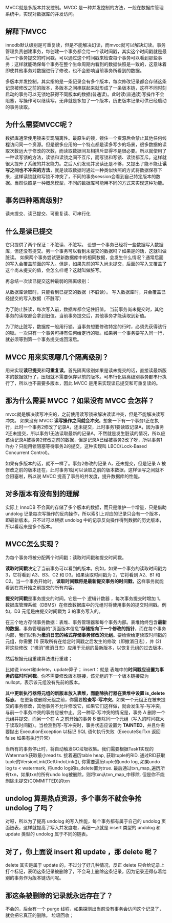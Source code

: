 MVCC就是多版本并发控制。MVCC 是一种并发控制的方法，一般在数据库管理系统中，实现对数据库的并发访问。

## 解释下MVCC

innodb默认级别是可重复读，但是不能解决幻读，而mvcc就可以解决幻读。事务管理负责创建事务，每创建一个事务都会给一个读时间戳，其实这个时间戳就是最后一个事务提交的时间戳，可以通过这个时间戳来检查每个事务可以看到那些事务；这样就能确保每个事务在整个生命周期内看到的数据快照是一致的，这意味着即使其他事务对数据进行了修改，也不会影响当前事务所看到的数据。



多版本并发控制，其实指的是一条记录会有多个版本，每次修改记录都会存储这条记录被修改之前的版本，多版本之间串联起来就形成了一条版本链，这样不同时刻启动的事务可以无锁地获得不同版本的数据(普通读)。此时读(普通读)写操作不会阻塞，写操作可以继续写，无非就是多加了一个版本，历史版本记录可供已经启动的事务读取。




## 为什么需要MVCC呢？

数据库通常使用锁来实现隔离性。最原生的锁，锁住一个资源后会禁止其他任何线程访问同一个资源。但是很多应用的一个特点都是读多写少的场景，很多数据的读取次数远大于修改的次数，而读取数据间互相排斥显得不是很必要。所以就使用了一种读写锁的方法，读锁和读锁之间不互斥，而写锁和写锁、读锁都互斥。这样就很大提升了系统的并发能力。之后人们发现并发读还是不够，又提出了能不能让**读写之间也不冲突的方法**，就是读取数据时通过一种类似快照的方式将数据保存下来，这样读锁就和写锁不冲突了，不同的事务session会看到自己特定版本的数据。当然快照是一种概念模型，不同的数据库可能用不同的方式来实现这种功能。

## 事务四种隔离级别?
读未提交、读已提交、可重复读、可串行化

## 什么是读已提交
它只提供了两个保证：不脏读、不脏写。
设想一个事务已经将一些数据写入数据库，但还没有提交。另一个事务可以看到未提交的数据吗？如果是的话，这就叫做脏读。
如果两个事务尝试更新数据库中的相同数据，会发生什么情况？通常后面的写入会覆盖前面的写入。但是，如果先前的写入尚未提交，后面的写入又覆盖了这个尚未提交的值，会怎么样呢？这就叫做脏写。

再总结一次读已提交这种最弱的隔离级别：

从数据库读取时，只能看到已提交的数据（不脏读）。
写入数据库时，只会覆盖已经提交的写入数据（不脏写）

为了防止脏读，每次写入前，数据库都会记住旧值。 当前事务尚未提交时，其他事务的读取都会拿到旧值。当前事务提交后，其他事务才能读取到新值。

为了防止脏写，数据库一般用行锁。当事务想要修改特定的行时，必须先获得该行的锁。一次只有一个事务可持有任何给定行的锁。如果另一个事务要写入同一行，就必须等到第一个事务提交或回滚后。

                       

## MVCC 用来实现哪几个隔离级别？
用来实现**读已提交**和**可重复读**。首先隔离级别如果是读未提交的话，直接读最新版本的数据就行了，压根就不需要保存以前的版本。可串行化隔离级别事务都串行执行了，所以也不需要多版本，因此 MVCC 是用来实现读已提交和可重复读的。

## 那为什么需要 MVCC ？如果没有 MVCC 会怎样？
mvcc就是解决读写冲突的，之前使用读写锁来解决读读冲突，但是不能解决读写冲突。
如果没有 MVCC **读写操作之间就会冲突**。想象一下有一个事务1正在执行，此时一个事务2修改了记录A，还未提交，此时事务1要读取记录A，因为事务2还未提交，所以事务1无法读取最新的记录A，不然就是发生脏读的情况，所以应该读记录A被事务2修改之前的数据，但是记录A已经被事务2改了呀，所以事务1咋办？只能用锁阻塞等待事务2的提交，这种实现叫 LBCC(Lock-Based Concurrent Control)。

如果有多版本的话，就不一样了。事务2修改的记录 A，还未提交，但是记录 A 被修改之前的版本还在，此时事务1就可以读取之前的版本数据，这样读写之间就不会阻塞啦，所以说 MVCC 提高了事务的并发度，提升数据库的性能。


## 对多版本有没有别的理解
实际上 InnoDB 不会真的存储了多个版本的数据，而只是维护一个增量，只是借助 undolog 记录每次写操作的反向操作，所以索引上对应的记录只会有一个版本，即最新版本。只不过可以根据 undolog 中的记录反向操作得到数据的历史版本，所以看起来是多个版本。


## MVCC怎么实现？
为每个事务将被分配两个时间戳：读取时间戳和提交时间戳。

**读取时间戳**决定了当前事务可以看到的版本。例如，如果一个事务的读取时间戳为 3，它将看到 A3、B3、C2 和 D3。如果读取时间戳为 2，它将看到 A2、B1 和 C2。当一个事务开始时，**读取时间戳将是最新提交事务的时间戳**，这样事务就能看到在其开始之前提交的所有内容。

**提交时间戳**是事务提交的时间。它是一个 逻辑计数器 ，每次事务提交时增加 1。数据库管理系统（DBMS）在修改数据库中的元组时将使用事务的提交时间戳。例如，D3 元组是由提交时间戳为 3 的事务写入的。

在三个地方存储事务数据：表堆、事务管理器和每个事务内部。表堆始终包含**最新的数据**，事务管理器的“页面版本信息”**存储指向下一个修改的指针**，而在每个事务内部，我们以称为**撤消日志的格式存储事务修改的元组**。要检索给定读取时间戳的元组，你需要 (1) 获取所有在给定时间戳之后发生的修改（即撤消日志），并 (2) 将这些修改（“撤消”撤消日志）应用于元组的最新版本，以恢复元组的过去版本。

然后根据元组重建算法进行重建；

比如说 insert和delete，update算子；
insert：就是 表堆中的**时间戳应设置为事务的临时时间戳**。你不需要修改版本链接，该元组的下一个版本链接应为 nullopt，表示该元组没有先前的版本。


其中**更新执行器将元组的新版本放入表堆，而删除执行器在表堆中设置 is_delete 标志**。
在更新或删除元组之前，你需要**检查写-写冲突**。如果一个元组正在被未提交的事务修改，其他事务不允许修改它，如果它们这样做，就会发生写-写冲突，与前一个事务冲突的事务应被中止。另一种写-写冲突的情况是，事务 A 删除一个元组并提交，而另一个在 A 之前开始的事务 B 删除同一个元组（写入的时间戳大于读取时间戳）。当检测到写-写冲突时，事务状态应设置为 **TAINTED**，并且你需要抛出 ExecutionException 以标记 SQL 语句执行失败（ExecuteSqlTxn 返回 false 如果有执行异常）


当所有的事务停止时，将自动触发GC垃圾收集。我们需要根据Task1实现的Watermark获取最小read ts. 接着遍历table heap, 获取tuple的RID. 通过RID获取tuple的VersionLink(GetUndoLink()), 你需要遍历tuple的undo log, 如果undo log ts < watermark, 将undo log的is_delete置为true.
最后通过txn_map_遍历所有txn，如果txn的所有undo log被删除，则将txn从txn_map_中移除. 但是你不能删除未提交(COMMITTED)的txn


##  undolog 算是热点资源，多个事务不就会争抢 undolog 了吗？
对呀，所以为了提高 undolog 的写入性能，每个事务都有属于自己的 undolog 页面链表，这样就提高了写入并发度啦，再细一点就是 insert 类型的 undolog 和 update 类型的 undolog 属于不同的链表。

## 对了，你上面说 insert 和 update ，那 delete 呢？
delete 其实是属于 update 的，不过分了好几种情况，反正 delete 只会给记录上打个标记，表明这条记录被删除了，不会马上删除这条记录，因为记录还得存着给别的事务作为版本链访问呢。

## 那这条被删除的记录就永远存在了？
不会的，后台有一个 purge 线程，如果探测出当前没有事务会访问这个记录了，就会把它真正的删除。
垃圾回收；




